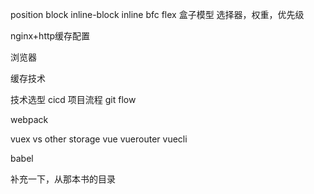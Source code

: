 <!--
 * @description: 
 * @author: xiangrong.liu
 * @Date: 2021-05-26 19:57:55
 * @LastEditors: xiangrong.liu
 * @LastEditTime: 2021-05-26 20:15:52
-->
position
block inline-block inline
bfc 
flex
盒子模型
选择器，权重，优先级

nginx+http缓存配置

浏览器

缓存技术

技术选型
cicd
项目流程
git flow

webpack

vuex vs other storage
vue
vuerouter
vuecli

babel

补充一下，从那本书的目录